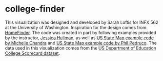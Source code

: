 # college-finder

This visualization was designed and developed by Sarah Loftis for INFX 562 at the University of Washington. Inspiration for the design comes from [HomeFinder](http://www.cs.umd.edu/hcil/trs/92-01/92-01.html). The code was created in part by following examples provided by the instructor, [Jessica Hullman](http://faculty.washington.edu/jhullman/), as well as [US State Map example code by Michelle Chandra](http://bl.ocks.org/michellechandra/0b2ce4923dc9b5809922) and [US State Map example code by Phil Pedruco](http://bl.ocks.org/phil-pedruco/7745589). The data used in this visualization comes from the [US Department of Education College Scorecard dataset](https://collegescorecard.ed.gov/data/).   

